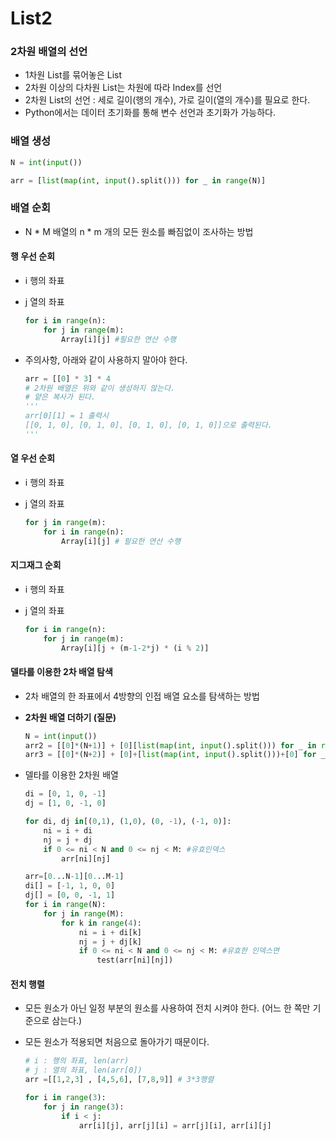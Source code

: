 # List2



### 2차원 배열의 선언

- 1차원 List를 묶어놓은 List
- 2차원 이상의 다차원 List는 차원에 따라 Index를 선언
- 2차원 List의 선언 : 세로 길이(행의 개수), 가로 길이(열의 개수)를 필요로 한다.
- Python에서는 데이터 초기화를 통해 변수 선언과 초기화가 가능하다.



### 배열 생성

``` python
N = int(input())

arr = [list(map(int, input().split())) for _ in range(N)]
```



### 배열 순회

- N * M 배열의 n * m 개의 모든 원소를 빠짐없이 조사하는 방법

#### 행 우선 순회

- i 행의 좌표

- j 열의 좌표

  ``` python
  for i in range(n):
      for j in range(m):
          Array[i][j] #필요한 연산 수행
  ```

- 주의사항, 아래와 같이 사용하지 말아야 한다.

  ``` python
  arr = [[0] * 3] * 4
  # 2차원 배열은 위와 같이 생성하지 않는다. 
  # 얕은 복사가 된다.
  '''
  arr[0][1] = 1 출력시
  [[0, 1, 0], [0, 1, 0], [0, 1, 0], [0, 1, 0]]으로 출력된다.
  '''
  ```

#### 열 우선 순회

- i 행의 좌표

- j 열의 좌표

  ``` python
  for j in range(m):
      for i in range(n):
          Array[i][j] # 필요한 연산 수행
  ```

#### 지그재그 순회

- i 행의 좌표

- j  열의 좌표

  ``` python
  for i in range(n):
      for j in range(m):
          Array[i][j + (m-1-2*j) * (i % 2)]
  ```

#### 델타를 이용한 2차 배열 탐색

- 2차 배열의 한 좌표에서 4방향의 인접 배열 요소를 탐색하는 방법

- **2차원 배열 더하기 (질문)**

  ``` python
  N = int(input())
  arr2 = [[0]*(N+1)] + [0][list(map(int, input().split())) for _ in range(N)]
  arr3 = [[0]*(N+2)] + [0]+[list(map(int, input().split()))+[0] for _ in range(N)] + [[0]*(N+2)]

- 델타를 이용한 2차원 배열

  ``` python
  di = [0, 1, 0, -1]
  dj = [1, 0, -1, 0]
  
  for di, dj in[(0,1), (1,0), (0, -1), (-1, 0)]:
      ni = i + di
      nj = j + dj
      if 0 <= ni < N and 0 <= nj < M: #유효인덱스
          arr[ni][nj]
  ```

  ``` python
  arr=[0...N-1][0...M-1]
  di[] = [-1, 1, 0, 0]
  dj[] = [0, 0, -1, 1]
  for i in range(N):
      for j in range(M):
          for k in range(4):
              ni = i + di[k]
              nj = j + dj[k]
              if 0 <= ni < N and 0 <= nj < M: #유효한 인덱스면
                  test(arr[ni][nj])
  ```

  

#### 전치 행렬

- 모든 원소가 아닌 일정 부분의 원소를 사용하여 전치 시켜야 한다. (어느 한 쪽만 기준으로 삼는다.)

- 모든 원소가 적용되면 처음으로 돌아가기 때문이다.

  ``` python
  # i : 행의 좌표, len(arr)
  # j : 열의 좌표, len(arr[0])
  arr =[[1,2,3] , [4,5,6], [7,8,9]] # 3*3행렬
  
  for i in range(3):
      for j in range(3):
          if i < j:
              arr[i][j], arr[j][i] = arr[j][i], arr[i][j]
  ```

  

  